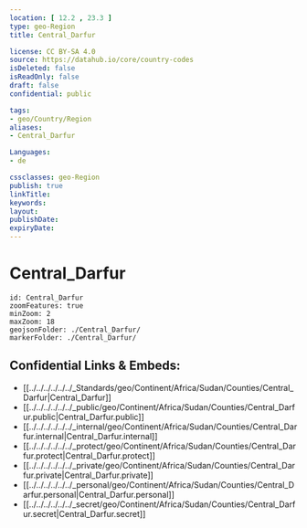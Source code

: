 ```yaml
---
location: [ 12.2 , 23.3 ] 
type: geo-Region
title: Central_Darfur

license: CC BY-SA 4.0
source: https://datahub.io/core/country-codes
isDeleted: false
isReadOnly: false
draft: false
confidential: public

tags:
- geo/Country/Region
aliases:
- Central_Darfur

Languages:
- de

cssclasses: geo-Region
publish: true
linkTitle: 
keywords: 
layout: 
publishDate: 
expiryDate: 
---
```


# Central_Darfur

```leaflet
id: Central_Darfur
zoomFeatures: true 
minZoom: 2 
maxZoom: 18
geojsonFolder: ./Central_Darfur/
markerFolder: ./Central_Darfur/
```


## Confidential Links & Embeds: 
- [[../../../../../../_Standards/geo/Continent/Africa/Sudan/Counties/Central_Darfur|Central_Darfur]] 
- [[../../../../../../_public/geo/Continent/Africa/Sudan/Counties/Central_Darfur.public|Central_Darfur.public]] 
- [[../../../../../../_internal/geo/Continent/Africa/Sudan/Counties/Central_Darfur.internal|Central_Darfur.internal]] 
- [[../../../../../../_protect/geo/Continent/Africa/Sudan/Counties/Central_Darfur.protect|Central_Darfur.protect]] 
- [[../../../../../../_private/geo/Continent/Africa/Sudan/Counties/Central_Darfur.private|Central_Darfur.private]] 
- [[../../../../../../_personal/geo/Continent/Africa/Sudan/Counties/Central_Darfur.personal|Central_Darfur.personal]] 
- [[../../../../../../_secret/geo/Continent/Africa/Sudan/Counties/Central_Darfur.secret|Central_Darfur.secret]] 

